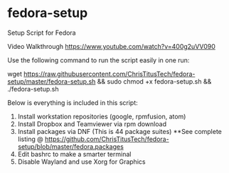 # fedora-setup
Setup Script for Fedora

Video Walkthrough
https://www.youtube.com/watch?v=400g2uVV090

Use the following command to run the script easily in one run:

wget https://raw.githubusercontent.com/ChrisTitusTech/fedora-setup/master/fedora-setup.sh && sudo chmod +x fedora-setup.sh && ./fedora-setup.sh

Below is everything is included in this script:

1. Install workstation repositories (google, rpmfusion, atom)
2. Install Dropbox and Teamviewer via rpm download
3. Install packages via DNF (This is 44 package suites)
**See complete listing @ https://github.com/ChrisTitusTech/fedora-setup/blob/master/fedora.packages
4. Edit bashrc to make a smarter terminal
5. Disable Wayland and use Xorg for Graphics
